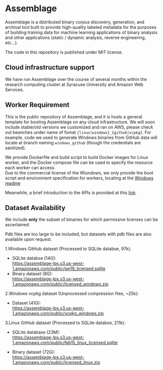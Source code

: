 # Assemblage

Assemblage is a distributed binary corpus discovery, generation, and archival tool built to provide high-quality labeled metadata for the purposes of building training data for machine learning applications of binary analysis and other applications (static / dynamic analysis, reverse engineering, etc...).

The code in this repository is published under MIT license.

## Cloud infrastructure support

We have run Assemblage over the course of several months within the research computing cluster at Syracuse University and Amazon Web Services. 

## Worker Requirement

This is the public repository of Assemblage, and it is hosts a general template for booting Assemblage on any cloud infrastructure. We will soon include stable/old versions we customized and ran on AWS, please check out beanches under name of fomat `{linux|windows}_{github|vcpkg}`. For example, code we used to generate Windows binaries from GitHub data will locate at branch naming `windows_github` (though the credentials are sanitized).

We provide Dockerfile and build script to build Docker images for Linux worker, and the Docker compose file can be used to specify the resource each worker can access.  
Due to the commercial license of the Wiundows, we only provide the boot script and environment specification for workers, locating at the [Windows readme](assemblage/windows/README.md)

Meanwhile, a brief introduction to the APIs is provided at this [link](assemblage/README.md).

## Dataset Availability

We include __only__ the subset of binaries for which permissive licenses can be ascertained. 

Pdb files are too large to be included, but datasets with pdb files are also available upon request.

1.Windows GitHub dataset (Processed to SQLite databse, 97k):  
*   SQLite databse (14G):  
https://assemblage-lps.s3.us-west-1.amazonaws.com/public/jan19_licensed.sqlite  
*   Binary dataset (8G):  
https://assemblage-lps.s3.us-west-1.amazonaws.com/public/licensed_windows.zip  

2.Windows vcpkg dataset (Unprocessed compression files, ~25k):
*   Dataset (41G):  
https://assemblage-lps.s3.us-west-1.amazonaws.com/public/vcpkg_windows.zip


3.Linux GitHub dataset (Processed to SQLite databse, 211k):

*   SQLite database (23M):  
https://assemblage-lps.s3.us-west-1.amazonaws.com/public/feb15_linux_licensed.sqlite

*   Binary dataset (72G):  
https://assemblage-lps.s3.us-west-1.amazonaws.com/public/licensed_linux.zip

